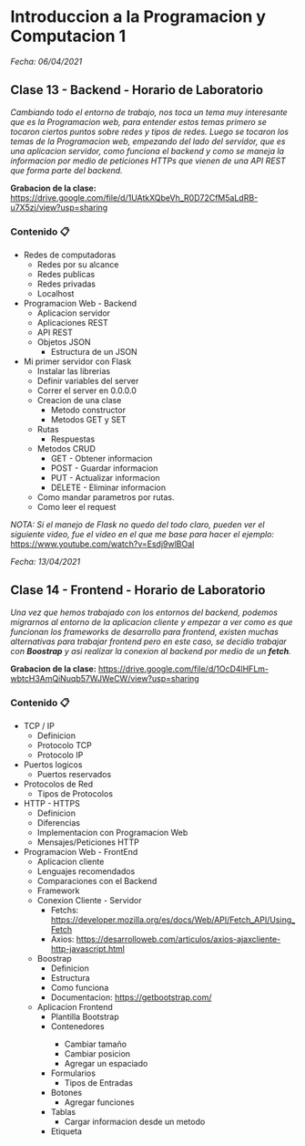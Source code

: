 # Introduccion a la Programacion y Computacion 1

_Fecha: 06/04/2021_

## Clase 13 - Backend - Horario de Laboratorio

_Cambiando todo el entorno de trabajo, nos toca un tema muy interesante que es la Programacion web, para entender estos temas primero se tocaron ciertos puntos sobre redes y tipos de redes. Luego se tocaron los temas de la Programacion web, empezando del lado del servidor, que es una aplicacion servidor, como funciona el backend y como se maneja la informacion por medio de peticiones HTTPs que vienen de una API REST que forma parte del backend._

**Grabacion de la clase:** https://drive.google.com/file/d/1UAtkXQbeVh_R0D72CfM5aLdRB-u7X5zj/view?usp=sharing

### Contenido 📋

- Redes de computadoras
	- Redes por su alcance
	- Redes publicas
	- Redes privadas
	- Localhost
- Programacion Web - Backend
	- Aplicacion servidor
	- Aplicaciones REST
	- API REST
	- Objetos JSON
		- Estructura de un JSON
- Mi primer servidor con Flask
	- Instalar las librerias
	- Definir variables del server
	- Correr el server en 0.0.0.0
	- Creacion de una clase
		- Metodo constructor
		- Metodos GET y SET
	- Rutas
		- Respuestas
	- Metodos CRUD
		- GET - Obtener informacion
		- POST - Guardar informacion
		- PUT - Actualizar informacion
		- DELETE - Eliminar informacion
	- Como mandar parametros por rutas.
	- Como leer el request

_NOTA: Si el manejo de Flask no quedo del todo claro, pueden ver el siguiente video, fue el video en el que me base para hacer el ejemplo:_ https://www.youtube.com/watch?v=Esdj9wlBOaI


_Fecha: 13/04/2021_

## Clase 14 - Frontend - Horario de Laboratorio

_Una vez que hemos trabajado con los entornos del backend, podemos migrarnos al entorno de la aplicacion cliente y empezar a ver como es que funcionan los frameworks de desarrollo para frontend, existen muchas alternativas para trabajar frontend pero en este caso, se decidio trabajar con **Boostrap** y asi realizar la conexion al backend por medio de un **fetch**._

**Grabacion de la clase:** https://drive.google.com/file/d/1OcD4lHFLm-wbtcH3AmQiNuqb57WJWeCW/view?usp=sharing

### Contenido 📋

- TCP / IP
	- Definicion
	- Protocolo TCP
	- Protocolo IP
- Puertos logicos
	- Puertos reservados
- Protocolos de Red
	- Tipos de Protocolos
- HTTP - HTTPS
	- Definicion
	- Diferencias
	- Implementacion con Programacion Web
	- Mensajes/Peticiones HTTP
- Programacion Web - FrontEnd
	- Aplicacion cliente
	- Lenguajes recomendados
	- Comparaciones con el Backend
	- Framework
	- Conexion Cliente - Servidor
		- Fetchs: https://developer.mozilla.org/es/docs/Web/API/Fetch_API/Using_Fetch
		- Axios: https://desarrolloweb.com/articulos/axios-ajaxcliente-http-javascript.html
	- Boostrap
		- Definicion
		- Estructura
		- Como funciona
		- Documentacion: https://getbootstrap.com/
	- Aplicacion Frontend
		- Plantilla Bootstrap
		- Contenedores <div>
			- Cambiar tamaño
			- Cambiar posicion
			- Agregar un espaciado
		- Formularios
			- Tipos de Entradas
		- Botones
			- Agregar funciones
		- Tablas
			- Cargar informacion desde un metodo
		- Etiqueta <script>
			- Crear Metodos
			- Asignar metodos
			- Metodos con parametros
			- Redireccionar paginas
			- sessionStorage
		